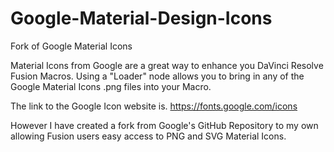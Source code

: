 # Google-Material-Design-Icons

Fork of Google Material Icons

Material Icons from Google are a great way to enhance you DaVinci Resolve Fusion Macros. Using a "Loader" node allows you to bring in any of the Google Material Icons .png files into your Macro.

The link to the Google Icon website is. https://fonts.google.com/icons

However I have created a fork from Google's GitHub Repository to my own allowing Fusion users easy access to PNG and SVG Material Icons.
